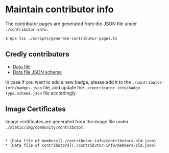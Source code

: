 # Maintain contributor info

The contributor pages are generated from the JSON file under `./contributor-info`.

```shell
$ npx tsx ./scripts/generate-contributor-pages.ts
```

## Credly contributors

* [Data file](./contributor-info/contributors.json)
* [Data file JSON schema](./contributor-info/contributors.schema.json)

In case if you want to add a new badge, please add it to the `./contributor-info/badges.json` file,
and update the `./contributor-info/badge-type.schema.json` file accordingly.

## Image Certificates

Image certificates are generated from the image file under `./static/img/community/contributor`.

```shell

* [Data file of members](./contributor-info/contributors-old.json)
* [Data file of contributors](./contributor-info/members-old.json)
